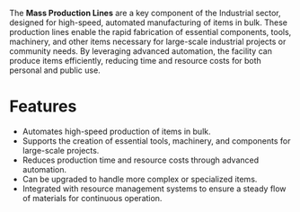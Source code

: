 The **Mass Production Lines** are a key component of the Industrial sector, designed for high-speed, automated manufacturing of items in bulk. These production lines enable the rapid fabrication of essential components, tools, machinery, and other items necessary for large-scale industrial projects or community needs. By leveraging advanced automation, the facility can produce items efficiently, reducing time and resource costs for both personal and public use.

# Features

- Automates high-speed production of items in bulk.
- Supports the creation of essential tools, machinery, and components for large-scale projects.
- Reduces production time and resource costs through advanced automation.
- Can be upgraded to handle more complex or specialized items.
- Integrated with resource management systems to ensure a steady flow of materials for continuous operation.